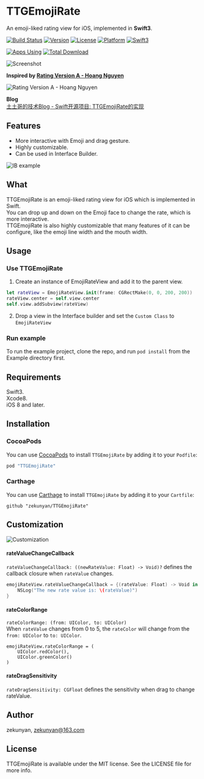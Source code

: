 # TTGEmojiRate
An emoji-liked rating view for iOS, implemented in **Swift3**. 

[![Build Status](https://travis-ci.org/zekunyan/TTGEmojiRate.svg?branch=master)](https://travis-ci.org/zekunyan/TTGEmojiRate)
[![Version](https://img.shields.io/cocoapods/v/TTGEmojiRate.svg?style=flat)](http://cocoapods.org/pods/TTGEmojiRate)
[![License](https://img.shields.io/cocoapods/l/TTGEmojiRate.svg?style=flat)](http://cocoapods.org/pods/TTGEmojiRate)
[![Platform](https://img.shields.io/cocoapods/p/TTGEmojiRate.svg?style=flat)](http://cocoapods.org/pods/TTGEmojiRate)
[![Swift3](https://img.shields.io/badge/Swift-3-orange.svg)](https://developer.apple.com/swift/)

[![Apps Using](https://img.shields.io/badge/Apps%20Using-%3E%2050-blue.svg)](https://github.com/zekunyan/TTGEmojiRate)
[![Total Download](https://img.shields.io/badge/Total%20Download-%3E%201038-blue.svg)](https://github.com/zekunyan/TTGEmojiRate)

![Screenshot](https://github.com/zekunyan/TTGEmojiRate/raw/master/Resources/TTGEmojiRate_example.gif)

**Inspired by [Rating Version A - Hoang Nguyen](https://dribbble.com/shots/2211556-Rating-Version-A)**

![Rating Version A - Hoang Nguyen](http://7nj2iz.com1.z0.glb.clouddn.com/TTGEmojiRate_Dribbble.gif)

**Blog**  
[土土哥的技术Blog - Swift开源项目: TTGEmojiRate的实现](http://tutuge.me/2015/10/25/ttgemojirate-lib/)

## Features
* More interactive with Emoji and drag gesture.
* Highly customizable.
* Can be used in Interface Builder.

![IB example](https://github.com/zekunyan/TTGEmojiRate/raw/master/Resources/TTGEmojiRate_1.png)

## What
TTGEmojiRate is an emoji-liked rating view for iOS which is implemented in Swift.  
You can drop up and down on the Emoji face to change the rate, which is more interactive.  
TTGEmojiRate is also highly customizable that many features of it can be configure, like the emoji line width and the mouth width.

## Usage
### Use TTGEmojiRate

1. Create an instance of EmojiRateView and add it to the parent view.
```Swift
let rateView = EmojiRateView.init(frame: CGRectMake(0, 0, 200, 200))
rateView.center = self.view.center
self.view.addSubview(rateView)
```

2. Drop a view in the Interface builder and set the `Custom Class` to `EmojiRateView`

### Run example
To run the example project, clone the repo, and run `pod install` from the Example directory first.

## Requirements
Swift3.  
Xcode8.  
iOS 8 and later.

## Installation
### CocoaPods
You can use [CocoaPods](http://cocoapods.org) to install `TTGEmojiRate` by adding it to your `Podfile`:

```ruby
pod "TTGEmojiRate"
```

### Carthage
You can use [Carthage](https://github.com/Carthage/Carthage) to install `TTGEmojiRate` by adding it to your `Cartfile`:
```
github "zekunyan/TTGEmojiRate"
```

## Customization
![Customization](https://github.com/zekunyan/TTGEmojiRate/raw/master/Resources/TTGEmojiRate_2.png)

#### rateValueChangeCallback
`rateValueChangeCallback: ((newRateValue: Float) -> Void)?` defines the callback closure when `rateValue` changes.
```Swift
emojiRateView.rateValueChangeCallback = {(rateValue: Float) -> Void in
    NSLog("The new rate value is: \(rateValue)")
}
```

#### rateColorRange
`rateColorRange: (from: UIColor, to: UIColor)`  
When `rateValue` changes from 0 to 5, the `rateColor` will change from the `from: UIColor` to `to: UIColor`.
```
emojiRateView.rateColorRange = (
    UIColor.redColor(), 
    UIColor.greenColor()
)
```

#### rateDragSensitivity
`rateDragSensitivity: CGFloat` defines the sensitivity when drag to change rateValue. 

## Author
zekunyan, zekunyan@163.com

## License
TTGEmojiRate is available under the MIT license. See the LICENSE file for more info.
